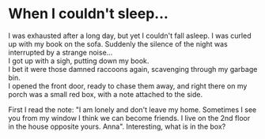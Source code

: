 # When I couldn't sleep...

I was exhausted after a long day, but yet I couldn't fall asleep. I was curled up with my book on the sofa. Suddenly the silence of the night was interrupted by a strange noise...
<br>
I got up with a sigh, putting down my book.<br>
I bet it were those damned raccoons again, scavenging through my garbage bin.<br>
I opened the front door, ready to chase them away, and right there on my porch was a small red box, with a note attached to the side.<br>

First I read the note: "I am lonely and don't leave my home. Sometimes I see you from my window I think we can become friends. I live on the 2nd floor in the house opposite yours. Anna". Interesting, what is in the box?<br>
